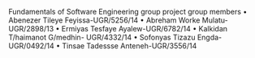 Fundamentals of Software Engineering group project
group members
•	Abenezer Tileye Feyissa-UGR/5256/14 
•	Abreham Worke Mulatu-UGR/2898/13 
•	Ermiyas Tesfaye Ayalew-UGR/6782/14 
•	Kalkidan T/haimanot G/medhin- UGR/4332/14 
•	Sofonyas Tizazu Engda-UGR/0492/14 
•	Tinsae Tadessse Anteneh-UGR/3556/14

